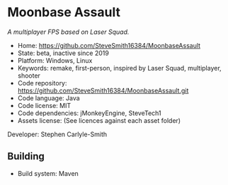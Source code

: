 # Moonbase Assault

_A multiplayer FPS based on Laser Squad._

- Home: https://github.com/SteveSmith16384/MoonbaseAssault
- State: beta, inactive since 2019
- Platform: Windows, Linux
- Keywords: remake, first-person, inspired by Laser Squad, multiplayer, shooter
- Code repository: https://github.com/SteveSmith16384/MoonbaseAssault.git
- Code language: Java
- Code license: MIT
- Code dependencies: jMonkeyEngine, SteveTech1
- Assets license: (See licences against each asset folder)

Developer: Stephen Carlyle-Smith

## Building

- Build system: Maven
